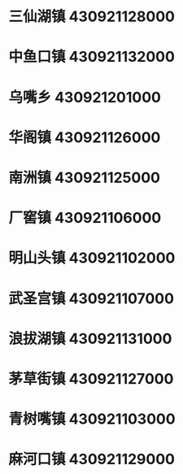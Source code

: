 # 三仙湖镇 430921128000
# 中鱼口镇 430921132000
# 乌嘴乡 430921201000
# 华阁镇 430921126000
# 南洲镇 430921125000
# 厂窖镇 430921106000
# 明山头镇 430921102000
# 武圣宫镇 430921107000
# 浪拔湖镇 430921131000
# 茅草街镇 430921127000
# 青树嘴镇 430921103000
# 麻河口镇 430921129000

